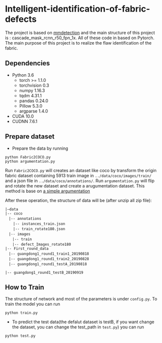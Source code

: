 # Intelligent-identification-of-fabric-defects

The project is based on [mmdetection][0] and the main structure of this project is : cascade_mask_rcnn_r50_fpn_1x. All of these code in based on Pytorch.
The main purpose of this project is to realize the flaw identification of the fabric.

## Dependencies

- Python 3.6
  - torch >= 1.1.0
  - torchvision 0.3
  - numpy 1.16.3
  - tqdm 4.31.1
  - pandas 0.24.0
  - Pillow 5.3.0
  - argparse 1.4.0
- CUDA 10.0
- CUDNN 7.6.1
  

  
## Prepare dataset 

- Prepare the data by running
```
python Fabric2COCO.py
python argumentation.py
```
Run `Fabric2COCO.py` will creates an dataset like coco by transform the origin fabric dataset containing 5913 train image in `../data/coco/images/train/` and a json file in  `../data/coco/annotations/`.
Run `argumentation.py` will flip and rotate the new dataset and create a arugumentation dataset. This method is base on [a simple argumentation][1]

After these operation, the structure of data will be (after unzip all zip file):
```
|–data
|-- coco
　|-- annotations
  　|-- instances_train.json
  　|-- train_rotate180.json
　|-- images
　　|-- train
　　|-- defect_Images_rotate180
|-- First_round_data
　|-- guangdong1_round1_train1_20190818
　|-- guangdong1_round1_train2_20190828
　|-- guangdong1_round1_testA_20190818

|-- guangdong1_round1_testB_20190919
```

## How to Train

The structure of network and most of the parameters is under `config.py`.
To train the model you can run
```
python train.py
```
- To predict the test data(the defalut dataset is testB, if you want change the dataset, you can change the test_path in `test.py`) you can run
```
python test.py
``` 


[0]: https://github.com/open-mmlab/mmdetection
[1]: https://tianchi.aliyun.com/notebook-ai/detail?postId=74575
